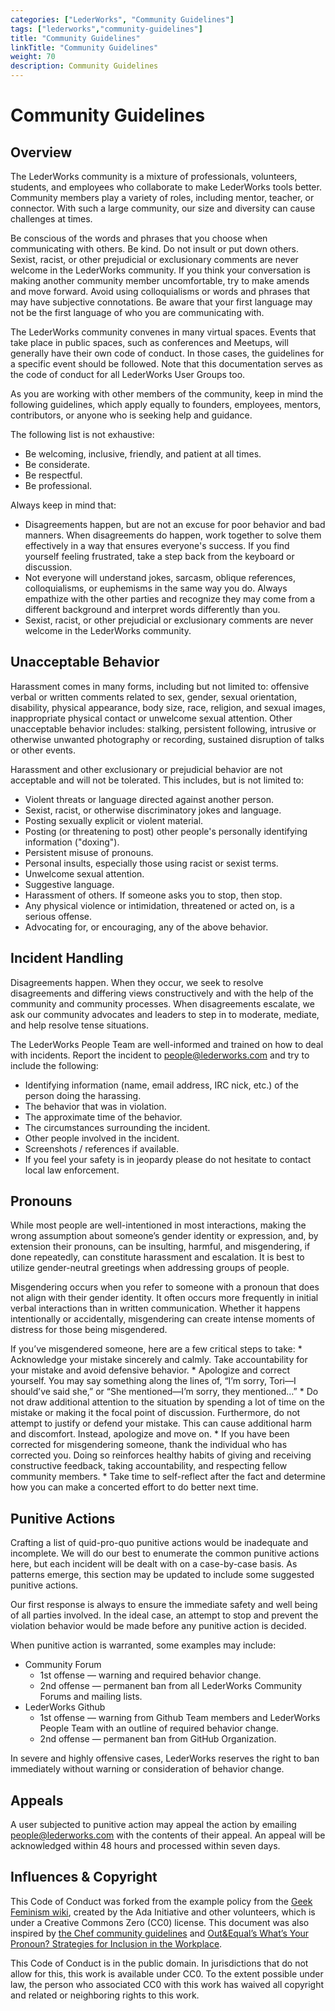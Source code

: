 ```yaml
---
categories: ["LederWorks", "Community Guidelines"]
tags: ["lederworks","community-guidelines"] 
title: "Community Guidelines"
linkTitle: "Community Guidelines"
weight: 70
description: Community Guidelines
---
```


# Community Guidelines

## Overview
The LederWorks community is a mixture of professionals, volunteers, students, and employees who collaborate to make LederWorks tools better. Community members play a variety of roles, including mentor, teacher, or connector. With such a large community, our size and diversity can cause challenges at times.

Be conscious of the words and phrases that you choose when communicating with others. Be kind. Do not insult or put down others. Sexist, racist, or other prejudicial or exclusionary comments are never welcome in the LederWorks community. If you think your conversation is making another community member uncomfortable, try to make amends and move forward. Avoid using colloquialisms or words and phrases that may have subjective connotations. Be aware that your first language may not be the first language of who you are communicating with.

The LederWorks community convenes in many virtual spaces. Events that take place in public spaces, such as conferences and Meetups, will generally have their own code of conduct. In those cases, the guidelines for a specific event should be followed. Note that this documentation serves as the code of conduct for all LederWorks User Groups too.

As you are working with other members of the community, keep in mind the following guidelines, which apply equally to founders, employees, mentors, contributors, or anyone who is seeking help and guidance.

The following list is not exhaustive:
- Be welcoming, inclusive, friendly, and patient at all times.
- Be considerate.
- Be respectful.
- Be professional.

Always keep in mind that:
- Disagreements happen, but are not an excuse for poor behavior and bad manners. When disagreements do happen, work together to solve them effectively in a way that ensures everyone's success. If you find yourself feeling frustrated, take a step back from the keyboard or discussion.
- Not everyone will understand jokes, sarcasm, oblique references, colloquialisms, or euphemisms in the same way you do. Always empathize with the other parties and recognize they may come from a different background and interpret words differently than you.
- Sexist, racist, or other prejudicial or exclusionary comments are never welcome in the LederWorks community.

## Unacceptable Behavior
Harassment comes in many forms, including but not limited to: offensive verbal or written comments related to sex, gender, sexual orientation, disability, physical appearance, body size, race, religion, and sexual images, inappropriate physical contact or unwelcome sexual attention. Other unacceptable behavior includes: stalking, persistent following, intrusive or otherwise unwanted photography or recording, sustained disruption of talks or other events.

Harassment and other exclusionary or prejudicial behavior are not acceptable and will not be tolerated. This includes, but is not limited to:
- Violent threats or language directed against another person.
- Sexist, racist, or otherwise discriminatory jokes and language.
- Posting sexually explicit or violent material.
- Posting (or threatening to post) other people's personally identifying information ("doxing").
- Persistent misuse of pronouns.
- Personal insults, especially those using racist or sexist terms.
- Unwelcome sexual attention.
- Suggestive language.
- Harassment of others. If someone asks you to stop, then stop.
- Any physical violence or intimidation, threatened or acted on, is a serious offense.
- Advocating for, or encouraging, any of the above behavior.

## Incident Handling
Disagreements happen. When they occur, we seek to resolve disagreements and differing views constructively and with the help of the community and community processes. When disagreements escalate, we ask our community advocates and leaders to step in to moderate, mediate, and help resolve tense situations.

The LederWorks People Team are well-informed and trained on how to deal with incidents. Report the incident to [people@lederworks.com](mailto:people@lederworks.com) and try to include the following:
- Identifying information (name, email address, IRC nick, etc.) of the person doing the harassing.
- The behavior that was in violation.
- The approximate time of the behavior.
- The circumstances surrounding the incident.
- Other people involved in the incident.
- Screenshots / references if available.
- If you feel your safety is in jeopardy please do not hesitate to contact local law enforcement.

## Pronouns
While most people are well-intentioned in most interactions, making the wrong assumption about someone’s gender identity or expression, and, by extension their pronouns, can be insulting, harmful, and misgendering, if done repeatedly, can constitute harassment and escalation. It is best to utilize gender-neutral greetings when addressing groups of people.

Misgendering occurs when you refer to someone with a pronoun that does not align with their gender identity. It often occurs more frequently in initial verbal interactions than in written communication. Whether it happens intentionally or accidentally, misgendering can create intense moments of distress for those being misgendered.

If you’ve misgendered someone, here are a few critical steps to take: * Acknowledge your mistake sincerely and calmly. Take accountability for your mistake and avoid defensive behavior. * Apologize and correct yourself. You may say something along the lines of, “I’m sorry, Tori—I should’ve said she,” or “She mentioned—I’m sorry, they mentioned…” * Do not draw additional attention to the situation by spending a lot of time on the mistake or making it the focal point of discussion. Furthermore, do not attempt to justify or defend your mistake. This can cause additional harm and discomfort. Instead, apologize and move on. * If you have been corrected for misgendering someone, thank the individual who has corrected you. Doing so reinforces healthy habits of giving and receiving constructive feedback, taking accountability, and respecting fellow community members. * Take time to self-reflect after the fact and determine how you can make a concerted effort to do better next time.

## Punitive Actions
Crafting a list of quid-pro-quo punitive actions would be inadequate and incomplete. We will do our best to enumerate the common punitive actions here, but each incident will be dealt with on a case-by-case basis. As patterns emerge, this section may be updated to include some suggested punitive actions.

Our first response is always to ensure the immediate safety and well being of all parties involved. In the ideal case, an attempt to stop and prevent the violation behavior would be made before any punitive action is decided.

When punitive action is warranted, some examples may include:
- Community Forum
    - 1st offense — warning and required behavior change.
    - 2nd offense — permanent ban from all LederWorks Community Forums and mailing lists.
- LederWorks Github
    - 1st offense — warning from Github Team members and LederWorks People Team with an outline of required behavior change.
    - 2nd offense — permanent ban from GitHub Organization.

In severe and highly offensive cases, LederWorks reserves the right to ban immediately without warning or consideration of behavior change.

## Appeals
A user subjected to punitive action may appeal the action by emailing [people@lederworks.com](mailto:people@lederworks.com) with the contents of their appeal. An appeal will be acknowledged within 48 hours and processed within seven days.

## Influences & Copyright
This Code of Conduct was forked from the example policy from the [Geek Feminism wiki](https://geekfeminismdotorg.wordpress.com/about/code-of-conduct/), created by the Ada Initiative and other volunteers, which is under a Creative Commons Zero (CC0) license. This document was also inspired by [the Chef community guidelines](https://docs.chef.io/community_guidelines/) and [Out&Equal’s What’s Your Pronoun? Strategies for Inclusion in the Workplace](https://outandequal.org/whats-your-pronoun-strategies-for-inclusion/).

This Code of Conduct is in the public domain. In jurisdictions that do not allow for this, this work is available under CC0. To the extent possible under law, the person who associated CC0 with this work has waived all copyright and related or neighboring rights to this work.